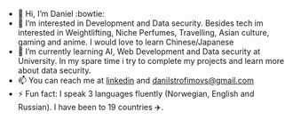 - 👋 Hi, I’m Daniel :bowtie:
- 👀 I’m interested in Development and Data security. Besides tech im interested in Weightlifting, Niche Perfumes, Travelling, Asian culture, gaming and anime. I would love to learn Chinese/Japanese
- 🌱 I’m currently learning AI, Web Development and Data security at University. In my spare time i try to complete my projects and learn more about data security.  
- 📫 You can reach me at [linkedin](https://www.linkedin.com/in/daniel-trofimovs/) and danilstrofimovs@gmail.com
- ⚡ Fun fact: I speak 3 languages fluently (Norwegian, English and Russian). I have been to 19 countries :airplane:.


